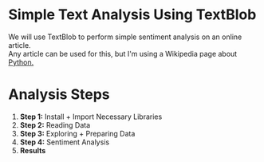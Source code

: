 # Simple Text Analysis Using TextBlob

We will use TextBlob to perform simple sentiment analysis on an online article. <br>Any article can be used for this, but I'm using a Wikipedia page about [Python.](https://en.wikipedia.org/wiki/Python_(programming_language))

# Analysis Steps
1. **Step 1:** Install + Import Necessary Libraries
2. **Step 2:** Reading Data
3. **Step 3:** Exploring + Preparing Data
4. **Step 4:** Sentiment Analysis
5. **Results**
